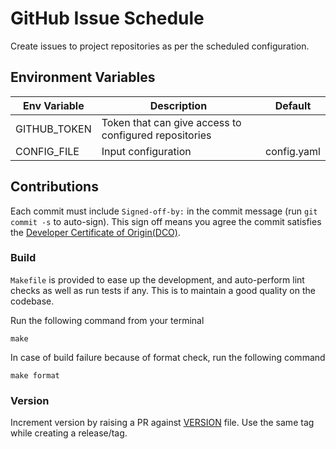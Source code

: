 # GitHub Issue Schedule

Create issues to project repositories as per the scheduled
configuration.

## Environment Variables

| Env Variable | Description | Default |
|--- | --- | ---|
| GITHUB_TOKEN | Token that can give access to configured repositories | |
| CONFIG_FILE | Input configuration | config.yaml |

## Contributions

Each commit must include `Signed-off-by:`
in the commit message (run `git commit -s` to auto-sign).
This sign off means you agree the commit satisfies the
[Developer Certificate of Origin(DCO)](https://developercertificate.org/).

### Build

`Makefile` is provided to ease up the development, and auto-perform lint
checks as well as run tests if any. This is to maintain a good quality on
the codebase.

Run the following command from your terminal

```shell
make
```

In case of build failure because of format check, run the following command

```shell
make format
```

### Version

Increment version by raising a PR against [VERSION](./VERSION) file.
Use the same tag while creating a release/tag.
